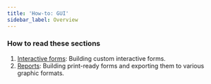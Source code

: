 ```yaml
---
title: 'How-to: GUI'
sidebar_label: Overview
---
```


### How to read these sections

1.  [Interactive forms](How-to_Interactive_forms.md): Building custom interactive forms.
2.  [Reports](How-to_Reports.md): Building print-ready forms and exporting them to various graphic formats.

 
